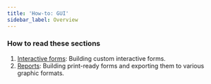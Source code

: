 ```yaml
---
title: 'How-to: GUI'
sidebar_label: Overview
---
```


### How to read these sections

1.  [Interactive forms](How-to_Interactive_forms.md): Building custom interactive forms.
2.  [Reports](How-to_Reports.md): Building print-ready forms and exporting them to various graphic formats.

 
